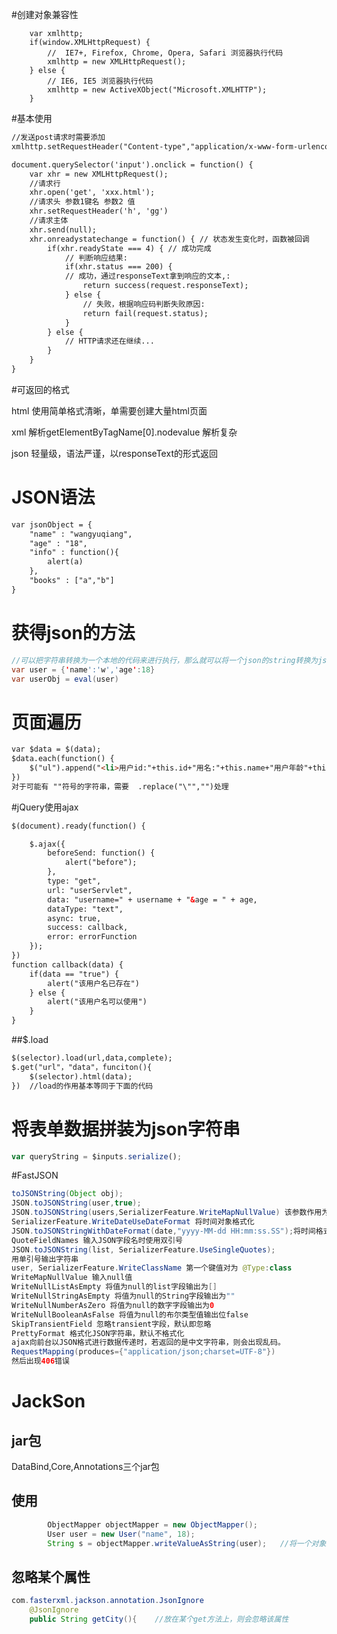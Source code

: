 #创建对象兼容性

		var xmlhttp;
		if(window.XMLHttpRequest) {
			//  IE7+, Firefox, Chrome, Opera, Safari 浏览器执行代码
			xmlhttp = new XMLHttpRequest();
		} else {
			// IE6, IE5 浏览器执行代码
			xmlhttp = new ActiveXObject("Microsoft.XMLHTTP");
		}
#基本使用

```html
//发送post请求时需要添加
xmlhttp.setRequestHeader("Content-type","application/x-www-form-urlencoded");

document.querySelector('input').onclick = function() {
	var xhr = new XMLHttpRequest();
	//请求行 
	xhr.open('get', 'xxx.html');
	//请求头 参数1键名 参数2 值
	xhr.setRequestHeader('h', 'gg')
	//请求主体
	xhr.send(null);
	xhr.onreadystatechange = function() { // 状态发生变化时，函数被回调
		if(xhr.readyState === 4) { // 成功完成
			// 判断响应结果:
			if(xhr.status === 200) {
			// 成功，通过responseText拿到响应的文本,:
				return success(request.responseText);
			} else {
				// 失败，根据响应码判断失败原因:
				return fail(request.status);
			}
		} else {
			// HTTP请求还在继续...
		}
	}
}
```

#可返回的格式

html	使用简单格式清晰，单需要创建大量html页面

xml		解析getElementByTagName[0].nodevalue	解析复杂

json		轻量级，语法严谨，以responseText的形式返回

# JSON语法

```html
var jsonObject = {
	"name" : "wangyuqiang",
	"age" : "18",
	"info" : function(){
		alert(a)
	},
	"books" : ["a","b"]
}
```

# 获得json的方法

```java
//可以把字符串转换为一个本地的代码来进行执行，那么就可以将一个json的string转换为json对象使用
var user = {'name':'w','age':18}
var userObj = eval(user)
```



# 页面遍历

```html
var $data = $(data);
$data.each(function() {
	$("ul").append("<li>用户id:"+this.id+"用名:"+this.name+"用户年龄"+this.age+"</li>")
})
对于可能有 ""符号的字符串，需要  .replace("\"","")处理
```

#jQuery使用ajax

```html
$(document).ready(function() {

	$.ajax({
		beforeSend: function() {
			alert("before");
		},
		type: "get",
		url: "userServlet",
		data: "username=" + username + "&age = " + age,
		dataType: "text",
		async: true,
		success: callback,
		error: errorFunction
	});
})
function callback(data) {
	if(data == "true") {
		alert("该用户名已存在")
	} else {
		alert("该用户名可以使用")
	}
}
```

##$.load

```html
$(selector).load(url,data,complete);
$.get("url"，"data"，funciton(){
	$(selector).html(data);
})	//load的作用基本等同于下面的代码
```

# 将表单数据拼装为json字符串

```javascript
var queryString = $inputs.serialize();
```

#FastJSON

```java
toJSONString(Object obj);
JSON.toJSONString(user,true);
JSON.toJSONString(users,SerializerFeature.WriteMapNullValue) 该参数作用为输入null值，参数共有
SerializerFeature.WriteDateUseDateFormat 将时间对象格式化
JSON.toJSONStringWithDateFormat(date,"yyyy-MM-dd HH:mm:ss.SS");将时间格式化为自己规定的格式
QuoteFieldNames 输入JSON字段名时使用双引号
JSON.toJSONString(list, SerializerFeature.UseSingleQuotes);
用单引号输出字符串
user, SerializerFeature.WriteClassName 第一个键值对为 @Type:class
WriteMapNullValue 输入null值
WriteNullListAsEmpty 将值为null的list字段输出为[]
WriteNullStringAsEmpty 将值为null的String字段输出为""
WriteNullNumberAsZero 将值为null的数字字段输出为0
WriteNullBooleanAsFalse 将值为null的布尔类型值输出位false
SkipTransientField 忽略transient字段，默认即忽略
PrettyFormat 格式化JSON字符串，默认不格式化
ajax向前台以JSON格式进行数据传递时，若返回的是中文字符串，则会出现乱码。
RequestMapping(produces={"application/json;charset=UTF-8"})
然后出现406错误
```

# JackSon

## jar包

DataBind,Core,Annotations三个jar包

## 使用

```java
        ObjectMapper objectMapper = new ObjectMapper();
        User user = new User("name", 18);
        String s = objectMapper.writeValueAsString(user);	//将一个对象解析为JSON字符串，其中每一个获取的属性都应该有一个getter开头的方法，返回值就会被记录在JSON的字符串中
```

## 忽略某个属性

```java
com.fasterxml.jackson.annotation.JsonIgnore
    @JsonIgnore
    public String getCity(){	//放在某个get方法上，则会忽略该属性
```



